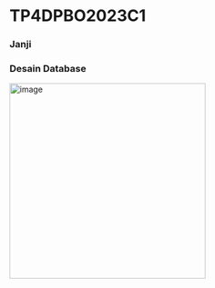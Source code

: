 # TP4DPBO2023C1

### Janji

### Desain Database
<img width="344" alt="image" src="https://github.com/amizulfa/TP4DPBO2023C1/assets/100895165/1dd0c06c-b3b7-4f83-b788-3bb62ea66a9b">
